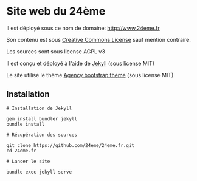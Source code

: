 # Site web du 24ème

Il est déployé sous ce nom de domaine: http://www.24eme.fr

Son contenu est sous [Creative Commons License](http://creativecommons.org/licenses/by-sa/2.0/fr/) sauf mention contraire. 

Les sources sont sous license AGPL v3

Il est conçu et déployé à l'aide de [Jekyll](https://jekyllrb.com/) (sous license MIT)

Le site utilise le thème [Agency bootstrap theme](https://github.com/BlackrockDigital/startbootstrap-agency)
(sous license MIT)

## Installation

``` 
# Installation de Jekyll

gem install bundler jekyll
bundle install

# Récupération des sources

git clone https://github.com/24eme/24eme.fr.git
cd 24eme.fr

# Lancer le site

bundle exec jekyll serve

```
